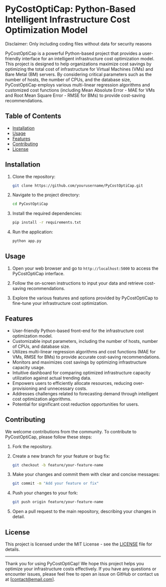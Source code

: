 # PyCostOptiCap: Python-Based Intelligent Infrastructure Cost Optimization Model

Disclaimer: Only including coding files without data for security reasons

PyCostOptiCap is a powerful Python-based project that provides a user-friendly interface for an intelligent infrastructure cost optimization model. This project is designed to help organizations maximize cost savings by optimizing the total cost of infrastructure for Virtual Machines (VMs) and Bare Metal (BM) servers. By considering critical parameters such as the number of hosts, the number of CPUs, and the database size, PyCostOptiCap employs various multi-linear regression algorithms and customized cost functions (including Mean Absolute Error - MAE for VMs and Root Mean Square Error - RMSE for BMs) to provide cost-saving recommendations.

## Table of Contents
- [Installation](#installation)
- [Usage](#usage)
- [Features](#features)
- [Contributing](#contributing)
- [License](#license)

## Installation

1. Clone the repository:

   ```bash
   git clone https://github.com/yourusername/PyCostOptiCap.git
   ```

2. Navigate to the project directory:

   ```bash
   cd PyCostOptiCap
   ```

3. Install the required dependencies:

   ```bash
   pip install -r requirements.txt
   ```

4. Run the application:

   ```bash
   python app.py
   ```

## Usage

1. Open your web browser and go to `http://localhost:5000` to access the PyCostOptiCap interface.

2. Follow the on-screen instructions to input your data and retrieve cost-saving recommendations.

3. Explore the various features and options provided by PyCostOptiCap to fine-tune your infrastructure cost optimization.

## Features

- User-friendly Python-based front-end for the infrastructure cost optimization model.
- Customizable input parameters, including the number of hosts, number of CPUs, and database size.
- Utilizes multi-linear regression algorithms and cost functions (MAE for VMs, RMSE for BMs) to provide accurate cost-saving recommendations.
- Monitors and maximizes cost savings by optimizing infrastructure capacity usage.
- Intuitive dashboard for comparing optimized infrastructure capacity utilization against actual trending data.
- Empowers users to efficiently allocate resources, reducing over-provisioning and unnecessary costs.
- Addresses challenges related to forecasting demand through intelligent cost optimization algorithms.
- Potential for significant cost reduction opportunities for users.

## Contributing

We welcome contributions from the community. To contribute to PyCostOptiCap, please follow these steps:

1. Fork the repository.

2. Create a new branch for your feature or bug fix:

   ```bash
   git checkout -b feature/your-feature-name
   ```

3. Make your changes and commit them with clear and concise messages:

   ```bash
   git commit -m "Add your feature or fix"
   ```

4. Push your changes to your fork:

   ```bash
   git push origin feature/your-feature-name
   ```

5. Open a pull request to the main repository, describing your changes in detail.

## License

This project is licensed under the MIT License - see the [LICENSE](LICENSE) file for details.

---

Thank you for using PyCostOptiCap! We hope this project helps you optimize your infrastructure costs effectively. If you have any questions or encounter issues, please feel free to open an issue on GitHub or contact us at [contact@email.com].
